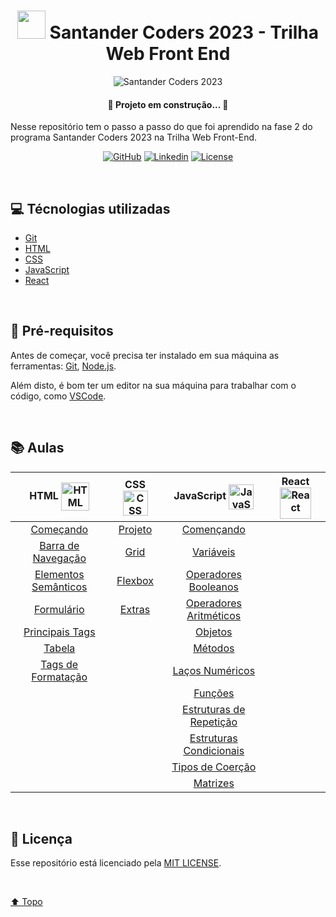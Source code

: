 <h1 id="title" align="center">
  <img src="https://logospng.org/download/santander/logo-santander-icon-4096.png" width="45px"/> 
  Santander Coders 2023 - Trilha Web Front End 
</h1>

<div id="cover" align="center">

  ![Santander Coders 2023](https://portal.unit.br/wp-content/uploads/2023/09/image001-1024x576.jpg "Santander Coders 2023")

</div>

<h4 align="center">🚧 Projeto em construção... 🚧</h4>

<p>Nesse repositório tem o passo a passo do que foi aprendido na fase 2 do programa Santander Coders 2023 na Trilha Web Front-End.</p>

<!-- Shields -->

<div id="shields" align="center">

<!-- Simbolos: https://simpleicons.org/ -->


[![GitHub](https://img.shields.io/badge/GitHub-4fa8fb?style=plastic&logo=github&logoColor=white)](https://github.com/MarinaGV93)
[![Linkedin](https://img.shields.io/badge/Linkedin-4fa8fb?style=plastic&logo=linkedin&logoColor=white)](https://br.linkedin.com/in/marinagvale?trk=public_profile_browsemap)
[![License](https://img.shields.io/badge/License-4fa8fb?style=plastic&logo=cachet&logoColor=white)](https://github.com/MarinaGV93/Santander-Ada/blob/master/LICENSE)
<!--
[![Git](https://img.shields.io/badge/GIT-4fa8fb?style=plastic&logo=git&logoColor=white)](https://developer.mozilla.org/en-US/docs/Glossary/Git)
[![HTML](https://img.shields.io/badge/HTML-4fa8fb?style=plastic&logo=html5&logoColor=white)](https://developer.mozilla.org/pt-BR/docs/Web/HTML)
[![CSS](https://img.shields.io/badge/CSS-4fa8fb?style=plastic&logo=css3&logoColor=white)](https://developer.mozilla.org/pt-BR/docs/Web/CSS)
[![JavaScript](https://img.shields.io/badge/JavaScript-4fa8fb?style=plastic&logo=javascript&logoColor=white)](https://developer.mozilla.org/pt-BR/docs/Web/JavaScript/)
[![React](https://img.shields.io/badge/React-4fa8fb?style=plastic&logo=react&logoColor=white)](https://developer.mozilla.org/en-US/docs/Learn/Tools_and_testing/Client-side_JavaScript_frameworks/React_getting_started)
-->
</div>
<br>

## 💻 Técnologias utilizadas

* [Git]()
* [HTML]()
* [CSS]()
* [JavaScript]()
* [React]()

<br>

## 📝 Pré-requisitos

Antes de começar, você precisa ter instalado em sua máquina as ferramentas:
[Git](https://git-scm.com), [Node.js](https://nodejs.org/en/).

Além disto, é bom ter um editor na sua máquina para trabalhar com o código, como [VSCode](https://code.visualstudio.com/).

<br>

## 📚 Aulas

<!-- Tabela -->

<div id="table" align="center">

| HTML <img src="https://shre.ink/TjIp" alt="HTML" width="45px" align="center"> | CSS <img src="https://shre.ink/Tjy4" alt="CSS" width="40px" align="center"> | JavaScript <img src="https://shre.ink/Tjy0" alt="JavaScript" width="40px" align="center"> | React <img src="https://shre.ink/TjyJ" alt="React" width="50px" align="center"> |
| :----: | :---: | :----------: | :-----: |
| [Começando](https://shre.ink/Tjyw) | [Projeto](https://shre.ink/Tjyp) | [Començando](https://shre.ink/Tjys) | []() |
| [Barra de Navegação](https://shre.ink/TjaY) | [Grid](https://shre.ink/Tja4) | [Variáveis](https://shre.ink/TjaH) | []() |
| [Elementos Semânticos](https://shre.ink/TjaT) | [Flexbox](https://shre.ink/TjaE) | [Operadores Booleanos](https://shre.ink/Tjay) | []() |
| [Formulário](https://shre.ink/Tjai) | [Extras](https://shre.ink/Tjan) | [Operadores Aritméticos](https://shre.ink/TjaC) | []() |
| [Principais Tags](https://shre.ink/Tjaj) | | [Objetos](https://shre.ink/Tja7) | []() |
| [Tabela](https://shre.ink/Tja5) | | [Métodos](https://shre.ink/Tja1) | []() |
| [Tags de Formatação](https://shre.ink/Tjae) | |[Laços Numéricos](https://shre.ink/Tjap) | []() |
| | | [Funções](https://shre.ink/TjNY) | []() |
| | | [Estruturas de Repetição](https://shre.ink/TjNJ) | []() |
| | | [Estruturas Condicionais](https://shre.ink/TjNw) | []() |
| | | [Tipos de Coerção](https://shre.ink/TjNN) | []() |
| | | [Matrizes](https://shre.ink/TjNR) | []() |

</div>
</div>

<br>

## 📃 Licença

<p>

Esse repositório está licenciado pela [MIT LICENSE](https://github.com/MarinaGV93/Santander-Ada/blob/master/LICENSE).

</p>

<br>


[⬆️ Topo](#title)
